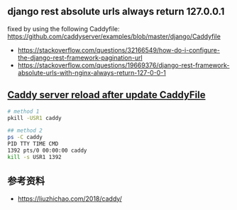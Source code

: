 ## django rest absolute urls always return 127.0.0.1

fixed by using the following Caddyfile: https://github.com/caddyserver/examples/blob/master/django/Caddyfile
* https://stackoverflow.com/questions/32166549/how-do-i-configure-the-django-rest-framework-pagination-url
* https://stackoverflow.com/questions/19669376/django-rest-framework-absolute-urls-with-nginx-always-return-127-0-0-1

## [Caddy server reload after update CaddyFile](https://caddy.community/t/caddy-server-reload-after-update-caddyfile/2645)

```sh
# method 1
pkill -USR1 caddy

## method 2
ps -C caddy
PID TTY TIME CMD
1392 pts/0 00:00:00 caddy
kill -s USR1 1392
```

## 参考资料

* https://liuzhichao.com/2018/caddy/
